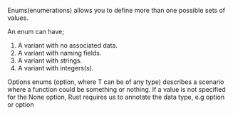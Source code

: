 Enums(enumerations) allows you to define more than one possible sets of values.

An enum can have;

1. A variant with no associated data.
2. A variant with naming fields.
3. A variant with strings.
4. A variant with integers(s).

Options enums (option<T>, where T can be of any type) describes a scenario where a function could be something or nothing.
If a value is not specified for the None option, Rust requires us to annotate the data type, e.g option<i32> or option<char>
